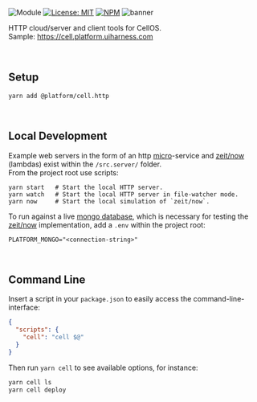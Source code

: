 ![Module](https://img.shields.io/badge/%40platform-cell.http-%23EA4E7E.svg)
[![License: MIT](https://img.shields.io/badge/license-MIT-blue.svg)](https://opensource.org/licenses/MIT)
[![NPM](https://img.shields.io/npm/v/@platform/cell.http.svg?colorB=blue&style=flat)](https://www.npmjs.com/package/@platform/cell.http)
![banner](https://user-images.githubusercontent.com/185555/69022072-e4137b00-0a1e-11ea-81e9-0c82e03f447f.png)

HTTP cloud/server and client tools for CellOS.  
Sample: https://cell.platform.uiharness.com

<p>&nbsp;</p>

## Setup

    yarn add @platform/cell.http

<p>&nbsp;</p>

## Local Development

Example web servers in the form of an http [micro](../micro)-service
and [zeit/now](https://zeit.co) (lambdas) exist within the `/src.server/` folder.  
From the project root use scripts:

    yarn start   # Start the local HTTP server.
    yarn watch   # Start the local HTTP server in file-watcher mode.
    yarn now     # Start the local simulation of `zeit/now`.

To run against a live [mongo database](https://www.mongodb.com/cloud/atlas), which is necessary for testing the [zeit/now](https://zeit.co) implementation, add a `.env` within the project root:

```.env
PLATFORM_MONGO="<connection-string>"
```

<p>&nbsp;</p>

## Command Line

Insert a script in your `package.json` to easily access the command-line-interface:

```json
{
  "scripts": {
    "cell": "cell $@"
  }
}
```

Then run `yarn cell` to see available options, for instance:

```bash
yarn cell ls
yarn cell deploy
```

<p>&nbsp;</p>
<p>&nbsp;</p>
